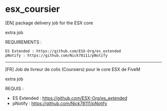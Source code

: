 # esx_coursier 


[EN] package delivery job for the ESX core

extra job


REQUIREMENTS :

    ES Extended : https://github.com/ESX-Org/es_extended
    pNotify : https://github.com/Nick78111/pNotify


-----------------------------------------------

[FR]
Job de livreur de colis (Coursiers) pour le core ESX de FiveM

extra job


REQUIS : 
- ES Extended : https://github.com/ESX-Org/es_extended
- pNotify : https://github.com/Nick78111/pNotify
